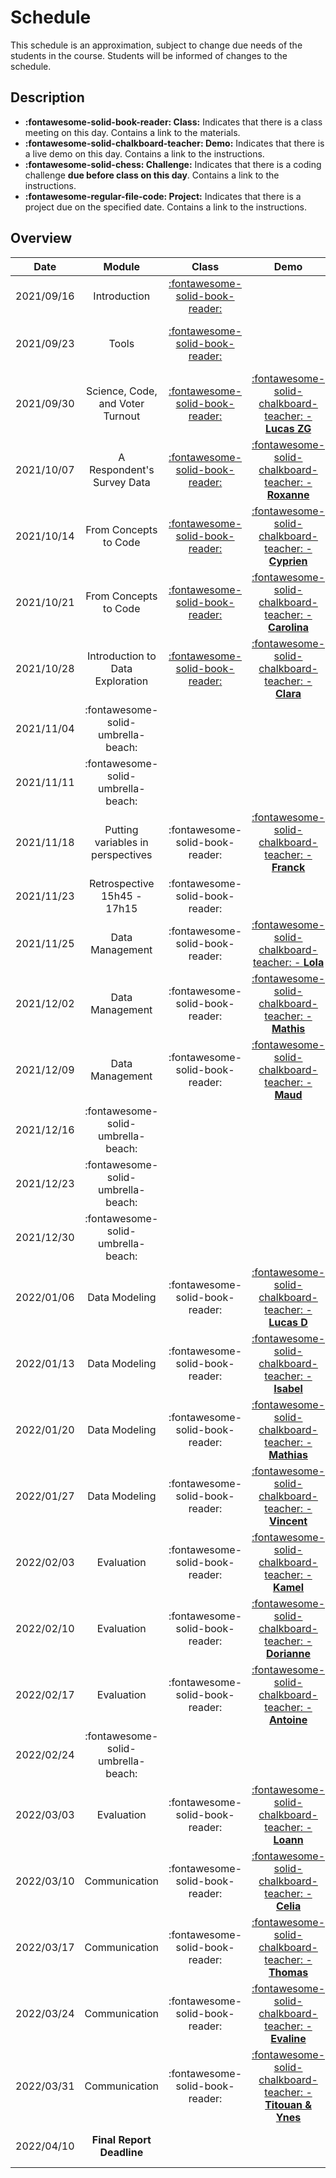# Schedule

This schedule is an approximation, subject to change due needs of the students in the course. Students will be informed of changes to the schedule.

## Description
- **:fontawesome-solid-book-reader: Class:** Indicates that there is a class meeting on this day. Contains a link to the materials.
- **:fontawesome-solid-chalkboard-teacher: Demo:** Indicates that there is a live demo on this day. Contains a link to the instructions.
- **:fontawesome-solid-chess: Challenge:** Indicates that there is a coding challenge **due before class on this day**. Contains a link to the instructions.
- **:fontawesome-regular-file-code: Project:** Indicates that there is a project due on the specified date. Contains a link to the instructions.

## Overview
<!-- TODO: REPLACE | 2021/10/21 | Introduction to data exploration   | [:fontawesome-solid-book-reader:](modules/programming-4.md)   | [:fontawesome-solid-chalkboard-teacher: - **Carolina**](activities/participation.md)       | [**:fontawesome-solid-chess: - C2**](https://colab.research.google.com/github/mickaeltemporao/itds/blob/main/materials/assignment-2.ipynb) | -->

| Date       | Module                           | Class                                                       | Demo                                                                                 | Deadline                                                                                                                                   |
| :-:        | :-:                              | :-:                                                         | :-:                                                                                  | :-:                                                                                                                                        |
| 2021/09/16 | Introduction                     | [:fontawesome-solid-book-reader:](modules/introduction.md)  |                                                                                      |                                                                                                                                            |
| 2021/09/23 | Tools                            | [:fontawesome-solid-book-reader:](modules/tools.md)         |                                                                                      | [**:fontawesome-regular-paper-plane: Onboarding**](resources/onboarding.md)                                                                |
| 2021/09/30 | Science, Code, and Voter Turnout | [:fontawesome-solid-book-reader:](modules/programming-1.md) | [:fontawesome-solid-chalkboard-teacher: - **Lucas ZG**](activities/participation.md) | [**:fontawesome-solid-chess: - C1**](https://colab.research.google.com/github/mickaeltemporao/itds/blob/main/materials/assignment-1.ipynb) |
| 2021/10/07 | A Respondent's Survey Data       | [:fontawesome-solid-book-reader:](modules/programming-2.md) | [:fontawesome-solid-chalkboard-teacher: - **Roxanne**](activities/participation.md)  |                                                                                                                                            |
| 2021/10/14 | From Concepts to Code            | [:fontawesome-solid-book-reader:](modules/programming-3.md) | [:fontawesome-solid-chalkboard-teacher: - **Cyprien**](activities/participation.md)        ||
| 2021/10/21 | From Concepts to Code              | [:fontawesome-solid-book-reader:](modules/programming-4.md) | [:fontawesome-solid-chalkboard-teacher: - **Carolina**](activities/participation.md)       | [**:fontawesome-solid-chess: - C2**](https://colab.research.google.com/github/mickaeltemporao/itds/blob/main/materials/assignment-2.ipynb) |
| 2021/10/28 | Introduction to Data Exploration   | [:fontawesome-solid-book-reader:](modules/exploration-1.md) | [:fontawesome-solid-chalkboard-teacher: - **Clara**](activities/participation.md)          |                                                                                                                                            |
| 2021/11/04 | :fontawesome-solid-umbrella-beach: |                                                             |                                                                                            |                                                                                                                                            |
| 2021/11/11 | :fontawesome-solid-umbrella-beach: |                                                             |                                                                                            |                                                                                                                                            |
| 2021/11/18 | Putting variables in perspectives  | :fontawesome-solid-book-reader:                             | [:fontawesome-solid-chalkboard-teacher: - **Franck**](activities/participation.md)         |                                                                                                                                            |
| 2021/11/23 | Retrospective 15h45 - 17h15        | :fontawesome-solid-book-reader:                             |                                                                                            |                                                                                                                                            |
| 2021/11/25 | Data Management                    | :fontawesome-solid-book-reader:                             | [:fontawesome-solid-chalkboard-teacher: - **Lola**](activities/participation.md)           | **:fontawesome-solid-chess: - C3**                                                                                                         |
| 2021/12/02 | Data Management                    | :fontawesome-solid-book-reader:                             | [:fontawesome-solid-chalkboard-teacher: - **Mathis**](activities/participation.md)         |                                                                                                                                            |
| 2021/12/09 | Data Management                    | :fontawesome-solid-book-reader:                             | [:fontawesome-solid-chalkboard-teacher: - **Maud**](activities/participation.md)           |                                                                                                                                            |
| 2021/12/16 | :fontawesome-solid-umbrella-beach: |                                                             |                                                                                            |                                                                                                                                            |
| 2021/12/23 | :fontawesome-solid-umbrella-beach: |                                                             |                                                                                            |                                                                                                                                            |
| 2021/12/30 | :fontawesome-solid-umbrella-beach: |                                                             |                                                                                            |                                                                                                                                            |
| 2022/01/06 | Data Modeling                      | :fontawesome-solid-book-reader:                             | [:fontawesome-solid-chalkboard-teacher: - **Lucas D**](activities/participation.md)        | **:fontawesome-solid-chess: - C4**                                                                                                         |
| 2022/01/13 | Data Modeling                      | :fontawesome-solid-book-reader:                             | [:fontawesome-solid-chalkboard-teacher: - **Isabel**](activities/participation.md)         |                                                                                                                                            |
| 2022/01/20 | Data Modeling                      | :fontawesome-solid-book-reader:                             | [:fontawesome-solid-chalkboard-teacher: - **Mathias**](activities/participation.md)        |                                                                                                                                            |
| 2022/01/27 | Data Modeling                      | :fontawesome-solid-book-reader:                             | [:fontawesome-solid-chalkboard-teacher: - **Vincent**](activities/participation.md)        |                                                                                                                                            |
| 2022/02/03 | Evaluation                         | :fontawesome-solid-book-reader:                             | [:fontawesome-solid-chalkboard-teacher: - **Kamel**](activities/participation.md)          | **:fontawesome-solid-chess: - C5**                                                                                                         |
| 2022/02/10 | Evaluation                         | :fontawesome-solid-book-reader:                             | [:fontawesome-solid-chalkboard-teacher: - **Dorianne**](activities/participation.md)       |                                                                                                                                            |
| 2022/02/17 | Evaluation                         | :fontawesome-solid-book-reader:                             | [:fontawesome-solid-chalkboard-teacher: - **Antoine**](activities/participation.md)        |                                                                                                                                            |
| 2022/02/24 | :fontawesome-solid-umbrella-beach: |                                                             |                                                                                            |                                                                                                                                            |
| 2022/03/03 | Evaluation                         | :fontawesome-solid-book-reader:                             | [:fontawesome-solid-chalkboard-teacher: - **Loann**](activities/participation.md)          |                                                                                                                                            |
| 2022/03/10 | Communication                      | :fontawesome-solid-book-reader:                             | [:fontawesome-solid-chalkboard-teacher: - **Celia**](activities/participation.md)          | **:fontawesome-solid-chess: - C6**                                                                                                         |
| 2022/03/17 | Communication                      | :fontawesome-solid-book-reader:                             | [:fontawesome-solid-chalkboard-teacher: - **Thomas**](activities/participation.md)         |                                                                                                                                            |
| 2022/03/24 | Communication                      | :fontawesome-solid-book-reader:                             | [:fontawesome-solid-chalkboard-teacher: - **Evaline**](activities/participation.md)        |                                                                                                                                            |
| 2022/03/31 | Communication                      | :fontawesome-solid-book-reader:                             | [:fontawesome-solid-chalkboard-teacher: - **Titouan & Ynes**](activities/participation.md) |                                                                                                                                            |
| 2022/04/10 | **Final Report Deadline**          |                                                             |                                                                                            | **:fontawesome-regular-file-code: Project**                                                                                                |

